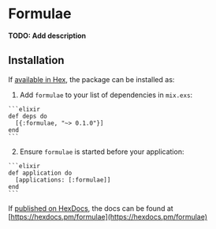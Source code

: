 # Formulae

**TODO: Add description**

## Installation

If [available in Hex](https://hex.pm/docs/publish), the package can be installed as:

  1. Add `formulae` to your list of dependencies in `mix.exs`:

    ```elixir
    def deps do
      [{:formulae, "~> 0.1.0"}]
    end
    ```

  2. Ensure `formulae` is started before your application:

    ```elixir
    def application do
      [applications: [:formulae]]
    end
    ```

If [published on HexDocs](https://hex.pm/docs/tasks#hex_docs), the docs can
be found at [https://hexdocs.pm/formulae](https://hexdocs.pm/formulae)

